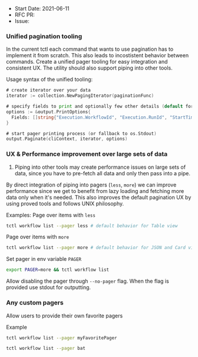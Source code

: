 - Start Date: 2021-06-11
- RFC PR:
- Issue:

### Unified pagination tooling
In the current tctl each command that wants to use pagination has to implement it from scratch. This also leads to incostistent behavior between commands. 
Create a unified pager tooling for easy integration and consistent UX. The utility should also support piping into other tools.

Usage syntax of the unified tooling:
``` go
# create iterator over your data
iterator := collection.NewPagingIterator(paginationFunc)

# specify fields to print and optionally few other details (default formatting as Table or JSON?)
options := &output.PrintOptions{
  Fields: []string{"Execution.WorkflowId", "Execution.RunId", "StartTime"}  
}

# start pager printing process (or fallback to os.Stdout)
output.Paginate(cliContext, iterator, options)
```

### UX & Performance improvement over large sets of data
1. Piping into other tools may create performance issues on large sets of data, since you have to pre-fetch all data and only then pass into a pipe.

By direct integration of piping into pagers (`less`, `more`) we can improve performance since we get to benefit from lazy loading and fetching more data only when it's needed.
This also improves the default pagination UX by using proved tools and follows UNIX philosophy.

Examples:
Page over items with `less`
```bash
tctl workflow list --pager less # default behavior for Table view
```
Page over items with `more`
```bash
tctl workflow list --pager more # default behavior for JSON and Card views
```

Set pager in env variable `PAGER`
```bash
export PAGER=more && tctl workflow list
```

Allow disabling the pager through `--no-pager` flag. When the flag is provided use stdout for outputting. 


### Any custom pagers
Allow users to provide their own favorite pagers

Example
```bash
tctl workflow list --pager myFavoritePager

tctl workflow list --pager bat
```
